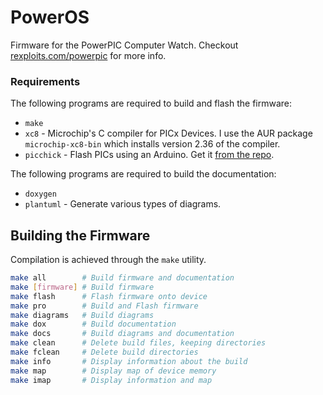 # PowerOS #
Firmware for the PowerPIC Computer Watch. Checkout 
[rexploits.com/powerpic](https://rexploits.com/powerpic)
for more info.

### Requirements
The following programs are required to build and flash the firmware:
- `make`
- `xc8` - Microchip's C compiler for PICx Devices. I use the AUR package
`microchip-xc8-bin` which installs version 2.36 of the compiler.
- `picchick` - Flash PICs using an Arduino. Get it 
[from the repo](https://github.com/rex--/picchick).

The following programs are required to build the documentation:
- `doxygen`
- `plantuml` - Generate various types of diagrams.


## Building the Firmware

Compilation is achieved through the `make` utility.
```sh
make all        # Build firmware and documentation
make [firmware] # Build firmware
make flash      # Flash firmware onto device
make pro        # Build and Flash firmware
make diagrams   # Build diagrams
make dox        # Build documentation
make docs       # Build diagrams and documentation
make clean      # Delete build files, keeping directories
make fclean     # Delete build directories
make info       # Display information about the build
make map        # Display map of device memory
make imap       # Display information and map
```
